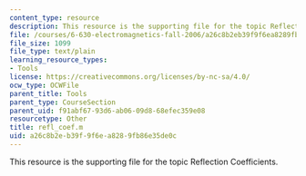 ```yaml
---
content_type: resource
description: This resource is the supporting file for the topic Reflection Coefficients.
file: /courses/6-630-electromagnetics-fall-2006/a26c8b2eb39f9f6ea8289fb86e35de0c_refl_coef.m
file_size: 1099
file_type: text/plain
learning_resource_types:
- Tools
license: https://creativecommons.org/licenses/by-nc-sa/4.0/
ocw_type: OCWFile
parent_title: Tools
parent_type: CourseSection
parent_uid: f91abf67-93d6-ab06-09d8-68efec359e08
resourcetype: Other
title: refl_coef.m
uid: a26c8b2e-b39f-9f6e-a828-9fb86e35de0c
---
```

This resource is the supporting file for the topic Reflection Coefficients.
